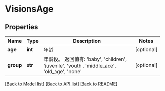 # VisionsAge

## Properties
Name | Type | Description | Notes
------------ | ------------- | ------------- | -------------
**age** | **int** | 年龄 | [optional] 
**group** | **str** | 年龄段。 返回值有: &#39;baby&#39;, &#39;children&#39;, &#39;juvenile&#39;, &#39;youth&#39;, &#39;middle_age&#39;, &#39;old_age&#39;, &#39;none&#39;  | [optional] 

[[Back to Model list]](../README.md#documentation-for-models) [[Back to API list]](../README.md#documentation-for-api-endpoints) [[Back to README]](../README.md)


